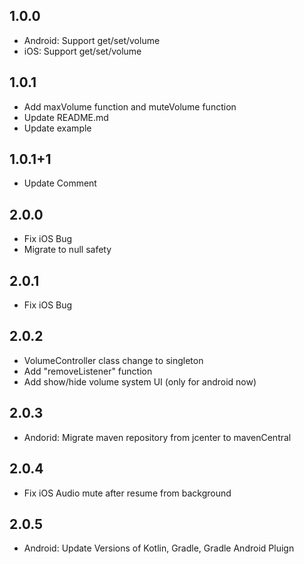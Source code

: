 ## 1.0.0

* Android: Support get/set/volume
* iOS: Support get/set/volume

## 1.0.1

* Add maxVolume function and muteVolume function
* Update README.md
* Update example

## 1.0.1+1

* Update Comment

## 2.0.0

* Fix iOS Bug
* Migrate to null safety

## 2.0.1

* Fix iOS Bug

## 2.0.2

* VolumeController class change to singleton
* Add "removeListener" function
* Add show/hide volume system UI (only for android now)

## 2.0.3

* Andorid: Migrate maven repository from jcenter to mavenCentral

## 2.0.4

* Fix iOS Audio mute after resume from background

## 2.0.5

* Android: Update Versions of Kotlin, Gradle, Gradle Android Pluign
